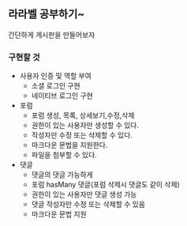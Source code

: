 ## 라라벨 공부하기~
간단하게 게시판을 만들어보자


### 구현할 것
- 사용자 인증 및 역할 부여
	* 소셜 로그인 구현
	* 네이티브 로그인 구현
- 포럼
	* 포럼 생성, 목록, 상세보기,수정,삭제
	* 권한이 있는 사용자만 생성할 수 있다.
	* 작성자만 수정 또는 삭제할 수 있다.
	* 마크다운 문법을 지원한다.
	* 파일을 첨부할 수 있다.
- 댓글
	* 댓글의 댓글 가능하게
	* 포럼 hasMany 댓글(포럼 삭제시 댓글도 같이 삭제)
	* 권한이 있는 사용자만 댓글 생성 가능
	* 댓글 작성자만 수정 또는 삭제할 수 있음
	* 마크다운 문법 지원
